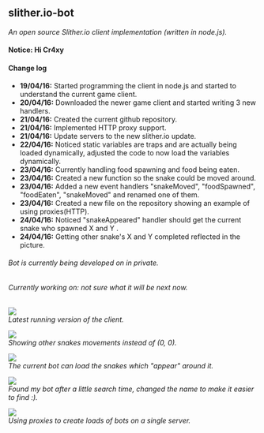 <h2>slither.io-bot</h2>
<i>An open source Slither.io client implementation (written in node.js).</i>

<h4>Notice: Hi Cr4xy</h4>

<h4>Change log</h4>
<ul>
  <li><b>19/04/16:</b> Started programming the client in node.js and started to understand the current game client.</li>
  <li><b>20/04/16:</b> Downloaded the newer game client and started writing 3 new handlers.</li>
  <li><b>21/04/16:</b> Created the current github repository.</li>
  <li><b>21/04/16:</b> Implemented HTTP proxy support.</li>
  <li><b>21/04/16:</b> Update servers to the new slither.io update.</li>
  <li><b>22/04/16:</b> Noticed static variables are traps and are actually being loaded dynamically, adjusted the code to now load the variables dynamically.</li>
  <li><b>23/04/16:</b> Currently handling food spawning and food being eaten.</li>
  <li><b>23/04/16:</b> Created a new function so the snake could be moved around.</li>
  <li><b>23/04/16:</b> Added a new event handlers "snakeMoved", "foodSpawned", "foodEaten", "snakeMoved" and renamed one of them.</li>
  <li><b>23/04/16:</b> Created a new file on the repository showing an example of using proxies(HTTP).</li>
  <li><b>24/04/16:</b> Noticed "snakeAppeared" handler should get the current snake who spawned X and Y .</li>
  <li><b>24/04/16:</b> Getting other snake's X and Y completed reflected in the picture.</li>
</ul>

<h6>Bot is currently being developed on in private.</h6>
<h6>Currently working on: not sure what it will be next now.</h6>

<img src="http://i.imgur.com/k2ygqtJ.png" /><br>
<i>Latest running version of the client.</i><br>

<img src="http://i.imgur.com/p8RPPkD.png" /><br>
<i>Showing other snakes movements instead of (0, 0).</i><br>

<img src="http://i.imgur.com/jcxth8u.png" /><br>
<i>The current bot can load the snakes which "appear" around it.</i><br>

<img src="http://i.imgur.com/xbXGbqW.png" /><br>
<i>Found my bot after a little search time, changed the name to make it easier to find :).</i><br>

<img src="http://i.imgur.com/tQtGbrv.png" /><br>
<i>Using proxies to create loads of bots on a single server.</i><br>
